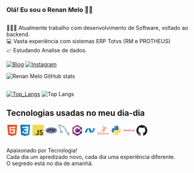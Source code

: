 ### Olá! Eu sou o Renan Melo 🤙🏻
## 
👨🏻‍💻 Atualmente trabalho com desenvolvimento de Software, voltado ao backend. <br>
💻 Vasta experiência com sistemas ERP Totvs (RM e PROTHEUS) <br>
📈 Estudando Analise de dados. <br>

[![Blog](https://img.shields.io/website?label=RmWeb.com.br&style=for-the-badge&url=https://rmweb.com.br/)](https://rmweb.com.br)
[![Instagram](https://img.shields.io/badge/Instagram-E4405F?style=for-the-badge&logo=instagram&logoColor=white)](https://instagram/renancmelo)

![Renan Melo GitHub stats](https://github-readme-stats.vercel.app/api?username=rcmelo&show_icons=true&theme=dracula)

##

[![Top_Langs](https://github-readme-stats.vercel.app/api/top-langs/?username=rcmelo)](https://github.com/rcmelo/github-readme-stats)
![Top Langs](https://github-readme-stats.vercel.app/api/top-langs/?username=rcmelo&hide_progress=true)

## Tecnologias usadas no meu dia-dia

<div style="display: inline_block">
   <img align="center" alt="HTML5" height="30 width="40" src="https://raw.githubusercontent.com/devicons/devicon/master/icons/html5/html5-original.svg">
   <img align="center" alt="CSS3" height="30 width="40" src="https://raw.githubusercontent.com/devicons/devicon/master/icons/css3/css3-original.svg">
   <img align="center" alt="Js" height="30 width="40" src="https://raw.githubusercontent.com/devicons/devicon/master/icons/javascript/javascript-original.svg">
   <img align="center" alt="PHP" height="30 width="40" src="https://raw.githubusercontent.com/devicons/devicon/master/icons/php/php-original.svg">
   <img align="center" alt="MYSQL" height="30 width="40" src="https://raw.githubusercontent.com/devicons/devicon/master/icons/mysql/mysql-original.svg">
   <img align="center" alt=".NET" height="30 width="40" src="https://raw.githubusercontent.com/devicons/devicon/master/icons/csharp/csharp-original.svg">
   <img align="center" alt=".NET" height="30 width="40" src="https://raw.githubusercontent.com/devicons/devicon/master/icons/dot-net/dot-net-original.svg">
   <img align="center" alt="SQLSERVER" height="30 width="40" src="https://raw.githubusercontent.com/devicons/devicon/master/icons/microsoftsqlserver/microsoftsqlserver-plain-wordmark.svg">
   <img align="center" alt="PYTHON" height="30 width="40" src="https://raw.githubusercontent.com/devicons/devicon/master/icons/python/python-original.svg">
   <img align="center" alt="ORACLE" height="30 width="40" src="https://raw.githubusercontent.com/devicons/devicon/master/icons/oracle/oracle-original.svg">
   <img align="center" alt="GITHUB" height="30 width="40" src="https://raw.githubusercontent.com/devicons/devicon/master/icons/github/github-original.svg">
</div>

##

Apaixonado por Tecnologia!<br>
Cada dia um apredizado novo, cada dia uma experiência diferente.<br>
O segredo está no dia de amanhã.
